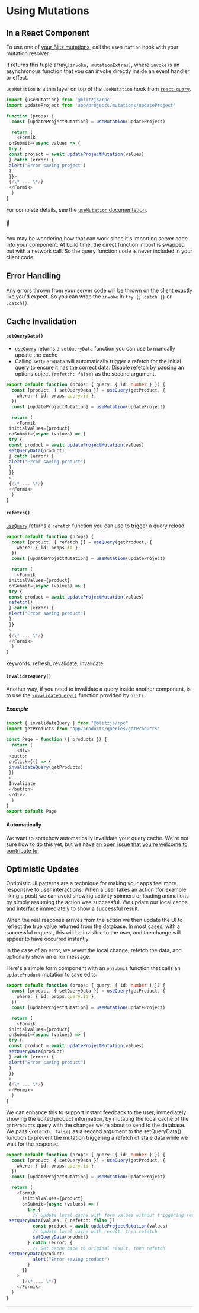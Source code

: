 # Using Mutations



## In a React Component

To use one of [your Blitz mutations](./mutation-resolvers), call the
`useMutation` hook with your mutation resolver.

It returns this tuple array,`[invoke, mutationExtras]`, where `invoke` is
an asynchronous function that you can invoke directly inside an event
handler or effect.

`useMutation` is a thin layer on top of the `useMutation` hook from
[`react-query`](https://github.com/tannerlinsley/react-query).


```typescript
import {useMutation} from '@blitzjs/rpc'
import updateProject from 'app/projects/mutations/updateProject'

function (props) {
  const [updateProjectMutation] = useMutation(updateProject)

  return (
    <Formik
 onSubmit={async values => {
 try {
 const project = await updateProjectMutation(values)
 } catch (error) {
 alert('Error saving project')
 }
 }}>
 {/\* ... \*/}
 </Formik>
  )
}
```
For complete details, see the
[`useMutation` documentation](./use-mutation).

##### 🤔

You may be wondering how that can work since it's importing server code
into your component: At build time, the direct function import is swapped
out with a network call. So the query function code is never included in
your client code.

## Error Handling

Any errors thrown from your server code will be thrown on the client
exactly like you'd expect. So you can wrap the `invoke` in
`try {} catch {}` or `.catch()`.

## Cache Invalidation

#### `setQueryData()`

* [`useQuery`](./use-query) returns a `setQueryData` function you can use
to manually update the cache
* Calling `setQueryData` will automatically trigger a refetch for the
initial query to ensure it has the correct data. Disable refetch by
passing an options object `{refetch: false}` as the second argument.


```typescript
export default function (props: { query: { id: number } }) {
  const [product, { setQueryData }] = useQuery(getProduct, {
    where: { id: props.query.id },
  })
  const [updateProjectMutation] = useMutation(updateProject)

  return (
    <Formik
 initialValues={product}
 onSubmit={async (values) => {
 try {
 const product = await updateProjectMutation(values)
 setQueryData(product)
 } catch (error) {
 alert("Error saving product")
 }
 }}
 >
 {/\* ... \*/}
 </Formik>
  )
}
```
#### `refetch()`

[`useQuery`](./use-query) returns a `refetch` function you can use to
trigger a query reload.


```typescript
export default function (props) {
  const [product, { refetch }] = useQuery(getProduct, {
    where: { id: props.id },
  })
  const [updateProjectMutation] = useMutation(updateProject)

  return (
    <Formik
 initialValues={product}
 onSubmit={async (values) => {
 try {
 const product = await updateProjectMutation(values)
 refetch()
 } catch (error) {
 alert("Error saving product")
 }
 }}
 >
 {/\* ... \*/}
 </Formik>
  )
}
```
keywords: refresh, revalidate, invalidate

#### `invalidateQuery()`

Another way, if you need to invalidate a query inside another component,
is to use the [`invalidateQuery()`](./resolver-utilities#invalidateQuery)
function provided by `blitz`.

##### Example


```typescript
import { invalidateQuery } from "@blitzjs/rpc" 
import getProducts from "app/products/queries/getProducts"

const Page = function ({ products }) {
  return (
    <div>
 <button
 onClick={() => {
 invalidateQuery(getProducts) 
 }}
 >
 Invalidate
 </button>
 </div>
  )
}
export default Page
```
#### Automatically

We want to somehow automatically invalidate your query cache. We're not
sure how to do this yet, but we have
[an open issue that you're welcome to contribute to!](https://github.com/blitz-js/blitz/issues/586)

## Optimistic Updates

Optimistic UI patterns are a technique for making your apps feel more
responsive to user interactions. When a user takes an action (for example
liking a post) we can avoid showing activity spinners or loading
animations by simply assuming the action was successful. We update our
local cache and interface immediately to show a successful result.

When the real response arrives from the action we then update the UI to
reflect the true value returned from the database. In most cases, with a
successful request, this will be invisible to the user, and the change
will appear to have occurred instantly.

In the case of an error, we revert the local change, refetch the data, and
optionally show an error message.

Here's a simple form component with an `onSubmit` function that calls an
`updateProduct` mutation to save edits.


```typescript
export default function (props: { query: { id: number } }) {
  const [product, { setQueryData }] = useQuery(getProduct, {
    where: { id: props.query.id },
  })
  const [updateProjectMutation] = useMutation(updateProject)

  return (
    <Formik
 initialValues={product}
 onSubmit={async (values) => {
 try {
 const product = await updateProjectMutation(values)
 setQueryData(product)
 } catch (error) {
 alert("Error saving product")
 }
 }}
 >
 {/\* ... \*/}
 </Formik>
  )
}
```
We can enhance this to support instant feedback to the user, immediately
showing the edited product information, by mutating the local cache of the
`getProducts` query with the changes we're about to send to the database.
We pass `{refetch: false}` as a second argument to the setQueryData()
function to prevent the mutation triggering a refetch of stale data while
we wait for the response.


```typescript
export default function (props: { query: { id: number } }) {
  const [product, { setQueryData }] = useQuery(getProduct, {
    where: { id: props.query.id },
  })
  const [updateProjectMutation] = useMutation(updateProject)

  return (
    <Formik
      initialValues={product}
      onSubmit={async (values) => {
        try {
          // Update local cache with form values without triggering refetch
 setQueryData(values, { refetch: false }) 
          const product = await updateProjectMutation(values)
          // Update local cache with result, then refetch
          setQueryData(product)
        } catch (error) {
          // Set cache back to original result, then refetch
 setQueryData(product) 
          alert("Error saving product")
        }
      }}
    >
      {/\* ... \*/}
    </Formik>
  )
}
```


---

